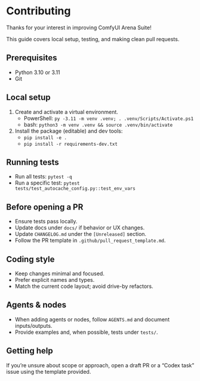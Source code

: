 # Contributing

Thanks for your interest in improving ComfyUI Arena Suite!

This guide covers local setup, testing, and making clean pull requests.

## Prerequisites
- Python 3.10 or 3.11
- Git

## Local setup
1. Create and activate a virtual environment.
   - PowerShell: `py -3.11 -m venv .venv; . .venv/Scripts/Activate.ps1`
   - bash: `python3 -m venv .venv && source .venv/bin/activate`
2. Install the package (editable) and dev tools:
   - `pip install -e .`
   - `pip install -r requirements-dev.txt`

## Running tests
- Run all tests: `pytest -q`
- Run a specific test: `pytest tests/test_autocache_config.py::test_env_vars`

## Before opening a PR
- Ensure tests pass locally.
- Update docs under `docs/` if behavior or UX changes.
- Update `CHANGELOG.md` under the `[Unreleased]` section.
- Follow the PR template in `.github/pull_request_template.md`.

## Coding style
- Keep changes minimal and focused.
- Prefer explicit names and types.
- Match the current code layout; avoid drive-by refactors.

## Agents & nodes
- When adding agents or nodes, follow `AGENTS.md` and document inputs/outputs.
- Provide examples and, when possible, tests under `tests/`.

## Getting help
If you’re unsure about scope or approach, open a draft PR or a “Codex task” issue using the template provided.

